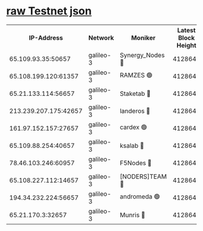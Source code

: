 [raw Testnet json](https://rpc-check.androt.stavr.tech/androt/rpcandrot_result.json)
=

<table><tr><th>IP-Address</th><th>Network</th><th>Moniker</th><th>Latest Block Height</th><th>Earliest Block Height</th><th>Catching Up</th><th>Tx Index</th><th>Voting Power</th><th>Scan Time</th></tr><tr><td>65.109.93.35:50657</td><td>galileo-3</td><td>Synergy_Nodes 🔴</td><td>4128649</td><td>0</td><td>False</td><td>on</td><td>960600</td><td>2023-12-07T14:52:21.836393725UTC</td></tr><tr><td>65.108.199.120:61357</td><td>galileo-3</td><td>RAMZES 🟢</td><td>4128647</td><td>1</td><td>False</td><td>on</td><td>0</td><td>2023-12-07T14:52:06.696257224UTC</td></tr><tr><td>65.21.133.114:56657</td><td>galileo-3</td><td>Staketab 🔴</td><td>4128649</td><td>90001</td><td>False</td><td>on</td><td>2</td><td>2023-12-07T14:52:22.760425990UTC</td></tr><tr><td>213.239.207.175:42657</td><td>galileo-3</td><td>landeros 🔴</td><td>4128645</td><td>2642001</td><td>False</td><td>on</td><td>72</td><td>2023-12-07T14:51:56.740383136UTC</td></tr><tr><td>161.97.152.157:27657</td><td>galileo-3</td><td>cardex 🟢</td><td>4128649</td><td>2945323</td><td>False</td><td>on</td><td>0</td><td>2023-12-07T14:52:22.420921121UTC</td></tr><tr><td>65.109.88.254:40657</td><td>galileo-3</td><td>ksalab 🔴</td><td>4128646</td><td>3000356</td><td>False</td><td>on</td><td>31927</td><td>2023-12-07T14:52:02.269036293UTC</td></tr><tr><td>78.46.103.246:60957</td><td>galileo-3</td><td>F5Nodes 🔴</td><td>4128649</td><td>3057001</td><td>False</td><td>off</td><td>24</td><td>2023-12-07T14:52:22.092640992UTC</td></tr><tr><td>65.108.227.112:14657</td><td>galileo-3</td><td>[NODERS]TEAM 🔴</td><td>4128645</td><td>3176323</td><td>False</td><td>on</td><td>959618</td><td>2023-12-07T14:51:57.059574879UTC</td></tr><tr><td>194.34.232.224:56657</td><td>galileo-3</td><td>andromeda 🟢</td><td>4128646</td><td>4028646</td><td>False</td><td>off</td><td>0</td><td>2023-12-07T14:52:01.838928487UTC</td></tr><tr><td>65.21.170.3:32657</td><td>galileo-3</td><td>Munris 🔴</td><td>4128647</td><td>4028647</td><td>False</td><td>off</td><td>414</td><td>2023-12-07T14:52:11.216163221UTC</td></tr></table>
